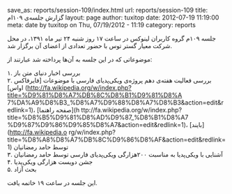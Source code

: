 save_as: reports/session-109/index.html
url: reports/session-109
title: گزارش جلسه‌ی ۱۰۹ام
layout: page
author: tuxitop
date: 2012-07-19 11:19:00
meta: date by tuxitop on Thu, 07/19/2012 - 11:19
category: reports

جلسه ۱۰۹م گروه کاربران لینوکس در ساعت ۱۷ روز شنبه ۲۴ تیر ماه ۱۳۹۱، در محل شرکت
معیار گستر توس با حضور تعدادی از اعضای آن برگزار شد.


<!--more-->


موضوعاتی که در این جلسه به آن‌ها پرداخته شد عبارتند از:



۱. بررسی اخبار دنیای متن باز  
۲. بررسی فعالیت هفته‌ی دهم پروژه‌ی ویکی‌پدیای فارسی با موضوعات [فایرفاکس اواس]
(http://fa.wikipedia.org/w/index.php?title=%D9%81%D8%A7%DB%8C%D8%B1%D9%81%D8%A
7%DA%A9%D8%B3_%D8%A7%D9%88%D8%A7%D8%B3&action=edit&redlink=1)، [صفحه راهنما](h
ttp://fa.wikipedia.org/w/index.php?title=%D8%B5%D9%81%D8%AD%D9%87_%D8%B1%D8%A7
%D9%87%D9%86%D9%85%D8%A7&action=edit&redlink=1)، [بایند](http://fa.wikipedia.o
rg/w/index.php?title=%D8%A8%D8%A7%DB%8C%D9%86%D8%AF&action=edit&redlink=1)
توسط حامد رمضانیان  
۳. آشنایی با ویکی‌پدیا به مناسبت ۲۰۰هزارگی ویکی‌پدیای فارسی توسط حامد رمضانیان  
۴. جشن دویست هزارگی ویکی‌پدیا  
۵. بحث آزاد



این جلسه در ساعت ۱۹ خاتمه یافت.
